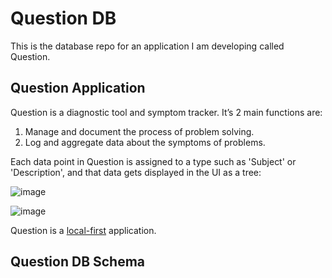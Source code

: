 # Question DB
This is the database repo for an application I am developing called Question. 

## Question Application 
Question is a diagnostic tool and symptom tracker. It’s 2 main functions are:
1. Manage and document the process of problem solving.
2. Log and aggregate data about the symptoms of problems.

Each data point in Question is assigned to a type such as 'Subject' or 'Description', and that data gets displayed in the UI as a tree:
                                            
![image](https://github.com/williambendick/Question-DB/assets/41596014/070c9cf4-fafb-42bb-b05c-09b8c3554b7d)

![image](https://github.com/williambendick/Question-DB/assets/41596014/b4a785af-b145-406d-a090-cbc925581dd0)

Question is a [local-first](https://www.inkandswitch.com/local-first/) application.

## Question DB Schema
